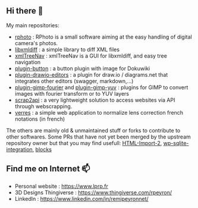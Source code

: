 ## Hi there 👋

My main repositories:
- [rphoto](../../../rphoto) : RPhoto is a small software aiming at the easy handling of digital camera's photos.
- [libxmldiff](../../../libxmldiff) : a simple library to diff XML files
- [xmlTreeNav](../../../xmltreenav) : xmlTreeNav is a GUI for libxmldiff, and easy tree navigation
- [plugin-button](../../../plugin-button) : a button plugin with image for Dokuwiki
- [plugin-drawio-editors](../../../plugin-drawio-editors) : a plugin for draw.io / diagrams.net that integrates other editors (swagger, markdown,...)
- [plugin-gimp-fourier](../../../plugin-gimp-fourier) and [plugin-gimp-yuv](../../../plugin-gimp-yuv) : plugins for GIMP to convert images with fourier transform or to YUV layers
- [scrap2api](../../../scrap2api) : a very lightweight solution to access websites via API through webscrapping.
- [verres](../../../verres) : a simple web application to normalize lens correction french notations (in french)

The others are mainly old & unmaintained stuff or forks to contribute to other softwares. Some PRs that have not yet been merged by the upstream repository owner but that you may find usefull: [HTML-Import-2](../../../HTML-Import-2), [wp-sqlite-integration](../../../wp-sqlite-integration), [blocks](../../../blocks)

## Find me on Internet 📫
- Personal website : https://www.lprp.fr
- 3D Designs Thingiverse : https://www.thingiverse.com/rpeyron/
- LinkedIn : https://www.linkedin.com/in/remipeyronnet/

<!--
**rpeyron/rpeyron** is a ✨ _special_ ✨ repository because its `README.md` (this file) appears on your GitHub profile.

Here are some ideas to get you started:

- 🔭 I’m currently working on ...
- 🌱 I’m currently learning ...
- 👯 I’m looking to collaborate on ...
- 🤔 I’m looking for help with ...
- 💬 Ask me about ...
- 📫 How to reach me: ...
- 😄 Pronouns: ...
- ⚡ Fun fact: ...
-->
